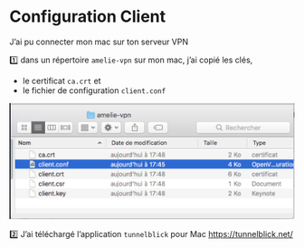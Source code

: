# Configuration Client

J’ai pu connecter mon mac sur ton serveur VPN
 
:one: dans un répertoire `amelie-vpn` sur mon mac, j’ai copié les clés, 
* le certificat `ca.crt` et 
* le fichier de configuration `client.conf` 

![image](images/image001-thumb.png)

:two: J’ai téléchargé l’application `tunnelblick` pour Mac https://tunnelblick.net/




